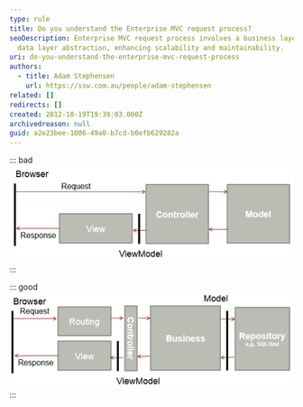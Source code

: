 ```yaml
---
type: rule
title: Do you understand the Enterprise MVC request process?
seoDescription: Enterprise MVC request process involves a business layer and
  data layer abstraction, enhancing scalability and maintainability.
uri: do-you-understand-the-enterprise-mvc-request-process
authors:
  - title: Adam Stephensen
    url: https://ssw.com.au/people/adam-stephensen
related: []
redirects: []
created: 2012-10-19T19:39:03.000Z
archivedreason: null
guid: a2e23bee-1006-49a0-b7cd-b0efb629282a
---
```

::: bad
![Figure: Bad Example – The sample applications do not include the concept of a business](request-process-bad.jpg)
:::

::: good
![Figure: Good Example – An enterprise solution should include a business layer and a data layer abstraction](request-process-good.jpg)
:::

<!--endintro-->
